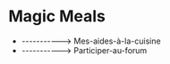 # Magic Meals



































































































  - -----------> Mes-aides-à-la-cuisine
  - -----------> Participer-au-forum



